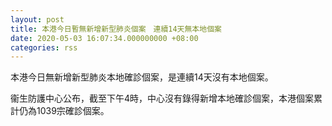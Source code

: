 ```yaml
---
layout: post
title: 本港今日暫無新增新型肺炎個案　連續14天無本地個案
date: 2020-05-03 16:07:34.000000000 +08:00
categories: rss
---
```


本港今日無新增新型肺炎本地確診個案，是連續14天沒有本地個案。

衞生防護中心公布，截至下午4時，中心沒有錄得新增本地確診個案，本港個案累計仍為1039宗確診個案。

